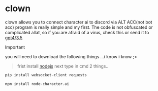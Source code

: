 # clown
clown allows you to connect character ai to discord via ALT ACC(not bot acc) program is really simple and my first.
The code is not obfuscated or complicated allat, so if you are afraid of a virus, check this or send it to [gpt4/3.5](https://chatgpt.com)
> [!IMPORTANT]
> you will need to download the following things ...i know i know ;<

> frist install [nodejs](https://nodejs.org/en)
> next type in cmd 2 things..
```py
pip install websocket-client requests
```
```py
npm install node-character.ai
```
